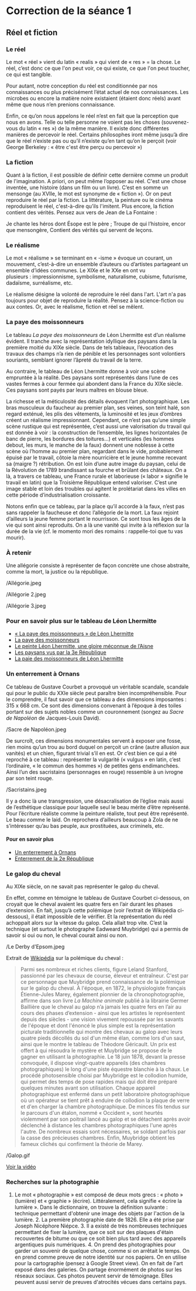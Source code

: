 # Correction de la séance 1
## Réel et fiction
### Le réel
Le mot « réel » vient du latin « realis » qui vient de « res » = la chose. Le réel, c’est donc ce que l'on peut voir, ce qui existe, ce que l'on peut toucher, ce qui est tangible. 

Pour autant, notre conception du réel est conditionnée par nos connaissances ou plus précisément l’état actuel de nos connaissances. Les microbes ou encore la matière noire existaient (étaient donc réels) avant même que nous n’en prenions connaissance.

Enfin, ce qu’on nous appelons le réel n’est en fait que la perception que nous en avons. Telle ou telle personne ne voient pas les choses (souvenez-vous du latin « res ») de la même manière. Il existe donc différentes manières de percevoir le réel. Certains philosophes iront même jusqu’à dire que le réel n’existe pas ou qu’il n’existe qu’en tant qu’on le perçoit (voir George Berkeley : « être c'est être perçu ou percevoir »)

### La fiction
Quant à la fiction, il est possible de définir cette dernière comme un produit de l'imagination. A priori, on peut même l’opposer au réel. C'est une chose inventée, une histoire (dans un film ou un livre). C’est en somme un mensonge (au XVIIe, le mot est synonyme de « fiction »). Or on peut reproduire le réel par la fiction. La littérature, la peinture ou le cinéma reproduisent le réel, c'est-à-dire qu’ils l'imitent. Plus encore, la fiction contient des vérités. Pensez aux vers de Jean de La Fontaine : 

Je chante les héros dont Ésope est le père ;
Troupe de qui l’histoire, encor que mensongère,
Contient des vérités qui servent de leçons.

### Le réalisme
Le mot « réalisme » se terminant en « -isme » évoque un courant, un mouvement, c’est-à-dire un ensemble d’auteurs ou d’artistes partageant un ensemble d’idées communes. Le XIXe et le XXe en ont vu plusieurs : impressionnisme, symbolisme, naturalisme, cubisme, futurisme, dadaïsme, surréalisme, etc.

Le réalisme désigne la volonté de reproduire le réel dans l'art. L'art n'a pas toujours pour objet de reproduire la réalité. Pensez à la science-fiction ou aux contes. Or, avec le réalisme, fiction et réel se mêlent.

### La paye des moissonneurs
Le tableau *La paye des moissonneurs* de Léon Lhermitte est d’un réalisme évident. Il tranche avec la représentation idyllique des paysans dans la première moitié du XIXe siècle. Dans de tels tableaux, l’évocation des travaux des champs n’a rien de pénible et les personnages sont volontiers souriants, semblant ignorer l’âpreté du travail de la terre.

Au contraire, le tableau de Léon Lhermitte donne à voir une scène empruntée à la réalité. Des paysans sont représentés dans l’une de ces vastes fermes à cour fermée qui abondent dans la France du XIXe siècle. Ces paysans sont payés par leurs maîtres en blouse bleue.

La richesse et la méticulosité des détails évoquent l’art photographique. Les bras musculeux du faucheur au premier plan, ses veines, son teint halé, son regard exténué, les plis des vêtements, la luminosité et les jeux d’ombres créent un réalisme impressionnant. Cependant, ce n’est pas qu’une simple scène rustique qui est représentée, c’est aussi une valorisation du travail qui est donnée à voir : la construction de l’ensemble, les lignes horizontales (le banc de pierre, les bordures des toitures...) et verticales (les hommes debout, les murs, le manche de la faux) donnent une noblesse à cette scène où l’homme au premier plan, regardant dans le vide, probablement épuisé par le travail, côtoie la mère nourricière et le jeune homme recevant sa (maigre ?) rétribution. On est loin d’une autre image du paysan, celui de la Révolution de 1789 brandissant sa fourche et brûlant des châteaux. On a là, a travers ce tableau, une France rurale et laborieuse (« labor » signifie le travail en latin) que la Troisième République entend valoriser. C’est une image stable et loin des troubles qui agitent le prolétariat dans les villes en cette période d’industrialisation croissante.

Notons enfin que ce tableau, par la place qu’il accorde à la faux, n’est pas sans rappeler la faucheuse et donc l’allégorie de la mort. La faux rejoint d’ailleurs la jeune femme portant le nourrisson. Ce sont tous les âges de la vie qui sont ainsi reproduits. On a là une vanité qui invite à la réflexion sur la durée de la vie (cf. le momento mori des romains : rappelle-toi que tu vas mourir).

### À retenir
Une allégorie consiste à représenter de façon concrète une chose abstraite, comme la mort, la justice ou la république.

/Allégorie.jpeg

/Allégorie 2.jpeg

/Allégorie 3.jpeg

### Pour en savoir plus sur le tableau de Léon Lhermitte

- [« La paye des moissonneurs » de Léon Lhermitte](http://www.musee-orsay.fr/fr/evenements/expositions/archives/presentation-generale/browse/35/article/la-paye-des-moissonneurs-de-leon-lhermitte-4096.html?tx_ttnews%5BbackPid%5D=252&cHash=67c77ff3fa)
- [La paye des moissonneurs](http://www.musee-orsay.fr/fr/collections/oeuvres-commentees/recherche/commentaire/commentaire_id/la-paye-des-moissonneurs-297.html?no_cache=1)
- [Le peinte Léon Lhermitte, une gloire méconnue de l’Aisne](http://www.histoireaisne.fr/memoires_numerises/chapitres/tome_43/Tome_043_page_131.pdf)
- [Les paysans vus par la 3e République](https://www.histoire-image.org/etudes/paysans-vus-troisieme-republique)
- [La paie des moissonneurs de Léon Lhermitte](https://tobywrightblog.wordpress.com/la-paie-des-moissonneurs-leon-lhermitte/)


### Un enterrement à Ornans
Ce tableau de Gustave Courbet a provoqué un véritable scandale, scandale qui pour le public du XXIe siècle peut paraître bien incompréhensible. Pour le comprendre, il faut savoir que ce tableau a des dimensions imposantes : 315 x 668 cm. Ce sont des dimensions convenant à l’époque à des toiles portant sur des sujets nobles comme un couronnement (songez au _Sacre de Napoléon_ de Jacques-Louis David). 

/Sacre de Napoléon.jpeg

De surcroît, ces dimensions monumentales servent à exposer une fosse, rien moins qu’un trou au bord duquel on perçoit un crâne (autre allusion aux vanités) et un chien, figurant trivial s’il en est. Or c’est bien ce qui a été reproché à ce tableau : représenter la vulgarité (« vulgus » en latin, c’est l’ordinaire, « le commun des hommes ») de petites gens endimanchées. Ainsi l’un des sacristains (personnages en rouge) ressemble à un ivrogne par son teint rouge.

/Sacristains.jpeg

Il y a donc là une transgression, une désacralisation de l’église mais aussi de l’esthétique classique pour laquelle seul le beau mérite d’être représenté. Pour l’écriture réaliste comme la peinture réaliste, tout peut être représenté. Le beau comme le laid. On reprochera d’ailleurs beaucoup à Zola de ne s’intéresser qu’au bas peuple, aux prostituées, aux criminels, etc.

#### Pour en savoir plus

- [Un enterrement à Ornans](https://fr.wikipedia.org/wiki/Un_enterrement_%C3%A0_Ornans)
- [Enterrement de la 2e République](https://www.histoire-image.org/etudes/enterrement-iie-republique)

### Le galop du cheval

Au XIXe siècle, on ne savait pas représenter le galop du cheval. 

En effet, comme en témoigne le tableau de Gustave Courbet ci-dessous, on croyait que le cheval avaient les quatre fers en l’air durant les phases d’extension. En fait, jusqu’à cette polémique (voir l’extrait de Wikipédia ci-dessous), il était impossible de le vérifier. Et la représentation du réel achoppait alors sur la vitesse du galop. Cela allait trop vite. C’est la technique (et surtout le photographe Eadweard Muybridge) qui a permis de savoir si oui ou non, le cheval courait ainsi ou non.

/Le Derby d'Epsom.jpeg

Extrait de [Wikipédia](https://fr.wikipedia.org/wiki/Eadweard_Muybridge) sur la polémique du cheval :

> Parmi ses nombreux et riches clients, figure Leland Stanford, passionné par les chevaux de course, éleveur et entraîneur. C'est par ce personnage que Muybridge prend connaissance de la polémique sur le galop du cheval. À l'époque, en 1872, le physiologiste français Étienne-Jules Marey, également pionnier de la chronophotographie, affirme dans son livre *La Machine animale* publié à la librairie Germer Baillière que le cheval au galop n’a jamais les quatre fers en l’air au cours des phases d’extension - ainsi que les artistes le représentent depuis des siècles - une vision vivement repoussée par les savants de l'époque et dont l'énoncé le plus simple est la représentation picturale traditionnelle qui montre des chevaux au galop avec leurs quatre pieds décollés du sol d'un même élan, comme lors d'un saut, ainsi que le montre le tableau de Théodore Géricault. Un prix est offert à qui résoudra le mystère et Muybridge se propose de le gagner en utilisant la photographie. Le 18 juin 1878, devant la presse convoquée, il dispose vingt-quatre appareils (des chambres photographiques) le long d'une piste équestre blanchie à la chaux. Le procédé photosensible choisi par Muybridge est le collodion humide, qui permet des temps de pose rapides mais qui doit être préparé quelques minutes avant son utilisation. Chaque appareil photographique est enfermé dans un petit laboratoire photographique où un opérateur se tient prêt à enduire de collodion la plaque de verre et d'en charger la chambre photographique. De minces fils tendus sur le parcours d'un étalon, nommé « Occident », sont heurtés violemment par son poitrail lancé au galop et se détachent après avoir déclenché à distance les chambres photographiques l'une après l'autre. De nombreux essais sont nécessaires, se soldant parfois par la casse des précieuses chambres. Enfin, Muybridge obtient les fameux clichés qui confirment la théorie de Marey.

/Galop.gif

[Voir la vidéo](https://fr.wikipedia.org/wiki/Eadweard_Muybridge)

### Recherches sur la photographie

1. Le mot « photographie » est composé de deux mots grecs : « photo » (lumière) et « graphie » (écrire). Littéralement, cela signifie « écrire la lumière ». Dans le dictionnaire, on trouve la définition suivante : technique permettant d'obtenir une image des objets par l'action de la lumière.
	2. La première photographie date de 1826. Elle a été prise par Joseph Nicéphore Niépce.
	3. Il a existé de très nombreuses techniques permettant de fixer la lumière, que ce soit sur des plaques d'étain recouvertes de bitume ou que ce soit bien plus tard avec des appareils argentiques puis numériques.
	4. On prend des photographies pour garder un souvenir de quelque chose, comme si on arrêtait le temps. On en prend comme preuve de notre identité sur nos papiers. On en utilise pour la cartographie (pensez à Google Street view). On en fait de l'art exposé dans des galeries. On partage énormément de photos sur les réseaux sociaux. Ces photos peuvent servir de témoignage. Elles peuvent aussi servir de preuves d'atrocités vécues dans certains pays.
